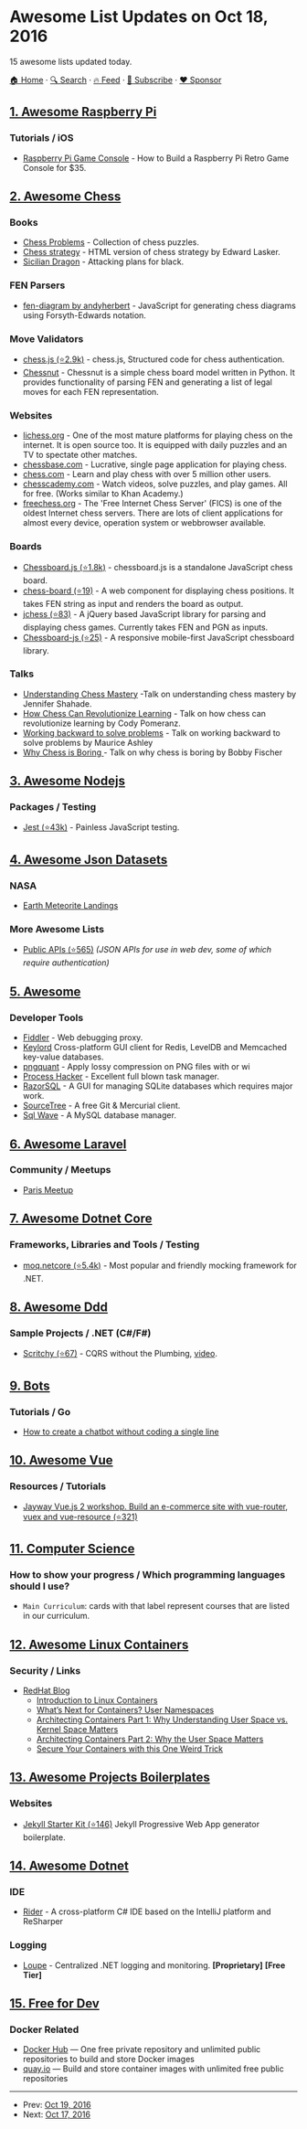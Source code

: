 # Awesome List Updates on Oct 18, 2016

15 awesome lists updated today.

[🏠 Home](/README.md) · [🔍 Search](https://www.trackawesomelist.com/search/) · [🔥 Feed](https://www.trackawesomelist.com/rss.xml) · [📮 Subscribe](https://trackawesomelist.us17.list-manage.com/subscribe?u=d2f0117aa829c83a63ec63c2f&id=36a103854c) · [❤️  Sponsor](https://github.com/sponsors/theowenyoung)



## [1. Awesome Raspberry Pi](/content/thibmaek/awesome-raspberry-pi/README.md)

### Tutorials / iOS

*   [Raspberry Pi Game Console](https://lifehacker.com/how-to-turn-your-raspberry-pi-into-a-retro-game-console-498561192) - How to Build a Raspberry Pi Retro Game Console for $35.

## [2. Awesome Chess](/content/hkirat/awesome-chess/README.md)

### Books

*   [Chess Problems](https://kairavacademydotcom.files.wordpress.com/2013/06/john-thursby-75-chess-problems.pdf) - Collection of chess puzzles.
*   [Chess strategy](http://www.gutenberg.org/cache/epub/5614/pg5614-images.html) - HTML version of chess strategy by Edward Lasker.
*   [Sicilian Dragon](http://www.chesscity.com/PDF/Sicilian_Dragon_Black_Attacks_ssd.pdf) - Attacking plans for black.

### FEN Parsers

*   [fen-diagram by andyherbert](https://github.com/andyherbert/fen-diagram) - JavaScript for generating chess diagrams using Forsyth-Edwards notation.

### Move Validators

*   [chess.js (⭐2.9k)](https://github.com/jhlywa/chess.js) - chess.js, Structured code for chess authentication.
*   [Chessnut](https://github.com/cgearhart/Chessnut.git) - Chessnut is a simple chess board model written in Python. It provides functionality of parsing FEN and generating a list of legal moves for each FEN representation.

### Websites

*   [lichess.org](http://en.lichess.org/) - One of the most mature platforms for playing chess on the internet. It is open source too. It is equipped with daily puzzles and an TV to spectate other matches.
*   [chessbase.com](http://play.chessbase.com/js/apps/playchess/) - Lucrative, single page application for playing chess.
*   [chess.com](http://www.chess.com/) - Learn and play chess with over 5 million other users.
*   [chesscademy.com](https://www.chesscademy.com/) - Watch videos, solve puzzles, and play games. All for free. (Works similar to Khan Academy.)
*   [freechess.org](http://freechess.org/) - The 'Free Internet Chess Server' (FICS) is one of the oldest Internet chess servers. There are lots of client applications for almost every device, operation system or webbrowser available.

### Boards

*   [Chessboard.js (⭐1.8k)](https://github.com/oakmac/chessboardjs/) - chessboard.js is a standalone JavaScript chess board.
*   [chess-board (⭐19)](https://github.com/laat/chess-board) - A web component for displaying chess positions. It takes FEN string as input and renders the board as output.
*   [jchess (⭐83)](https://github.com/bmarini/jchess) - A jQuery based JavaScript library for parsing and displaying chess games. Currently takes FEN and PGN as inputs.
*   [Chessboard-js (⭐25)](https://github.com/caustique/chessboard-js) - A responsive mobile-first JavaScript chessboard library.

### Talks

*   [Understanding Chess Mastery](https://www.youtube.com/watch?v=fPopQaY7Og4) -Talk on understanding chess mastery by Jennifer Shahade.
*   [How Chess Can Revolutionize Learning](https://www.youtube.com/watch?v=A3yDvM8aplY) - Talk on how chess can revolutionize learning by Cody Pomeranz.
*   [Working backward to solve problems](https://www.youtube.com/watch?v=v34NqCbAA1c) - Talk on working backward to solve problems by Maurice Ashley
*   [Why Chess is Boring ](https://www.youtube.com/watch?v=7EuxVOgrEig) - Talk on why chess is boring by Bobby Fischer

## [3. Awesome Nodejs](/content/sindresorhus/awesome-nodejs/README.md)

### Packages / Testing

*   [Jest (⭐43k)](https://github.com/facebook/jest) - Painless JavaScript testing.

## [4. Awesome Json Datasets](/content/jdorfman/awesome-json-datasets/README.md)

### NASA

*   [Earth Meteorite Landings](https://data.nasa.gov/resource/y77d-th95.json)

### More Awesome Lists

*   [Public APIs (⭐565)](https://github.com/toddmotto/public-apis) *(JSON APIs for use in web dev, some of which require authentication)*

## [5. Awesome](/content/Awesome-Windows/Awesome/README.md)

### Developer Tools

*   [Fiddler](http://www.telerik.com/fiddler) - Web debugging proxy.
*   [Keylord](https://protonail.com/products/keylord) Cross-platform GUI client for Redis, LevelDB and Memcached key-value databases.
*   [pngquant](https://pngquant.org/) - Apply lossy compression on PNG files with or wi
*   [Process Hacker](http://processhacker.sourceforge.net/) - Excellent full blown task manager.
*   [RazorSQL](http://www.razorsql.com/) - A GUI for managing SQLite databases which requires major work.
*   [SourceTree](https://www.sourcetreeapp.com/) - A free Git & Mercurial client.
*   [Sql Wave](http://www.valentina-db.com/en/sqlwave) - A MySQL database manager.

## [6. Awesome Laravel](/content/chiraggude/awesome-laravel/README.md)

### Community / Meetups

*   [Paris Meetup](https://www.meetup.com/fr-FR/Paris-Laravel-Meetup/)

## [7. Awesome Dotnet Core](/content/thangchung/awesome-dotnet-core/README.md)

### Frameworks, Libraries and Tools / Testing

*   [moq.netcore (⭐5.4k)](https://github.com/Moq/moq4) - Most popular and friendly mocking framework for .NET.

## [8. Awesome Ddd](/content/heynickc/awesome-ddd/README.md)

### Sample Projects / .NET (C#/F#)

*   [Scritchy (⭐67)](https://github.com/ToJans/Scritchy) - CQRS without the Plumbing, [video](http://www.youtube.com/watch?v=5DKTFZD3hu8).

## [9. Bots](/content/hackerkid/bots/README.md)

### Tutorials / Go

*   [How to create a chatbot without coding a single line](https://chatbotsmagazine.com/how-to-create-a-chatbot-without-coding-a-single-line-e716840c7245#.kimh0igkz)

## [10. Awesome Vue](/content/vuejs/awesome-vue/README.md)

### Resources / Tutorials

*   [Jayway Vue.js 2 workshop. Build an e-commerce site with vue-router, vuex and vue-resource (⭐321)](https://github.com/jayway/vue-js-workshop)

## [11. Computer Science](/content/ossu/computer-science/README.md)

### How to show your progress / Which programming languages should I use?

*   `Main Curriculum`: cards with that label represent courses that are listed in our curriculum.

## [12. Awesome Linux Containers](/content/Friz-zy/awesome-linux-containers/README.md)

### Security / Links

*   [RedHat Blog](http://rhelblog.redhat.com/?s=container\&submit=Search)
    *   [Introduction to Linux Containers](https://access.redhat.com/articles/1353593)
    *   [What’s Next for Containers? User Namespaces](http://rhelblog.redhat.com/2015/07/07/whats-next-for-containers-user-namespaces/#more-1004)
    *   [Architecting Containers Part 1: Why Understanding User Space vs. Kernel Space Matters](http://rhelblog.redhat.com/2015/07/29/architecting-containers-part-1-user-space-vs-kernel-space/)
    *   [Architecting Containers Part 2: Why the User Space Matters](http://rhelblog.redhat.com/2015/09/17/architecting-containers-part-2-why-the-user-space-matters-2/)
    *   [Secure Your Containers with this One Weird Trick](http://rhelblog.redhat.com/2016/10/17/secure-your-containers-with-this-one-weird-trick/)

## [13. Awesome Projects Boilerplates](/content/melvin0008/awesome-projects-boilerplates/README.md)

### Websites

*   [Jekyll Starter Kit (⭐146)](https://github.com/nirgn975/generator-jekyll-starter-kit) Jekyll Progressive Web App generator boilerplate.

## [14. Awesome Dotnet](/content/quozd/awesome-dotnet/README.md)

### IDE

*   [Rider](https://www.jetbrains.com/rider/) - A cross-platform C# IDE based on the IntelliJ platform and ReSharper

### Logging

*   [Loupe](https://onloupe.com) - Centralized .NET logging and monitoring. **\[Proprietary]** **\[Free Tier]**

## [15. Free for Dev](/content/ripienaar/free-for-dev/README.md)

### Docker Related

*   [Docker Hub](https://hub.docker.com) — One free private repository and unlimited public repositories to build and store Docker images
*   [quay.io](https://quay.io/) — Build and store container images with unlimited free public repositories

---

- Prev: [Oct 19, 2016](/content/2016/10/19/README.md)
- Next: [Oct 17, 2016](/content/2016/10/17/README.md)